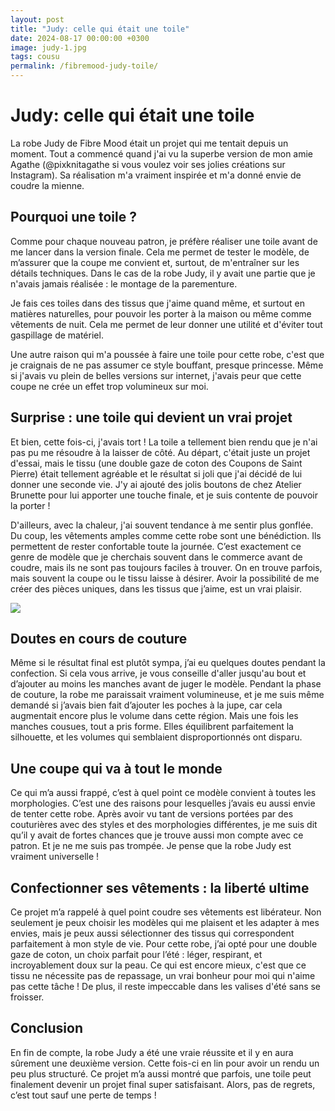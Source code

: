 ```yaml
---
layout: post
title: "Judy: celle qui était une toile"
date: 2024-08-17 00:00:00 +0300
image: judy-1.jpg
tags: cousu
permalink: /fibremood-judy-toile/
---
```


# Judy: celle qui était une toile

La robe Judy de Fibre Mood était un projet qui me tentait depuis un moment. Tout a commencé quand j'ai vu la superbe version de mon amie Agathe (@pixknitagathe si vous voulez voir ses jolies créations sur Instagram). Sa réalisation m'a vraiment inspirée et m'a donné envie de coudre la mienne.

## Pourquoi une toile ?

Comme pour chaque nouveau patron, je préfère réaliser une toile avant de me lancer dans la version finale. Cela me permet de tester le modèle, de m’assurer que la coupe me convient et, surtout, de m'entraîner sur les détails techniques. Dans le cas de la robe Judy, il y avait une partie que je n'avais jamais réalisée : le montage de la parementure.

Je fais ces toiles dans des tissus que j'aime quand même, et surtout en matières naturelles, pour pouvoir les porter à la maison ou même comme vêtements de nuit. Cela me permet de leur donner une utilité et d'éviter tout gaspillage de matériel.

Une autre raison qui m'a poussée à faire une toile pour cette robe, c'est que je craignais de ne pas assumer ce style bouffant, presque princesse. Même si j'avais vu plein de belles versions sur internet, j'avais peur que cette coupe ne crée un effet trop volumineux sur moi.

## Surprise : une toile qui devient un vrai projet

Et bien, cette fois-ci, j'avais tort ! La toile a tellement bien rendu que je n'ai pas pu me résoudre à la laisser de côté. Au départ, c'était juste un projet d'essai, mais le tissu (une double gaze de coton des Coupons de Saint Pierre) était tellement agréable et le résultat si joli que j'ai décidé de lui donner une seconde vie. J'y ai ajouté des jolis boutons de chez Atelier Brunette pour lui apporter une touche finale, et je suis contente de pouvoir la porter !

D'ailleurs, avec la chaleur, j'ai souvent tendance à me sentir plus gonflée. Du coup, les vêtements amples comme cette robe sont une bénédiction. Ils permettent de rester confortable toute la journée. C’est exactement ce genre de modèle que je cherchais souvent dans le commerce avant de coudre, mais ils ne sont pas toujours faciles à trouver. On en trouve parfois, mais souvent la coupe ou le tissu laisse à désirer. Avoir la possibilité de me créer des pièces uniques, dans les tissus que j’aime, est un vrai plaisir.

![]({{site.baseurl}}/images/judy-3.jpg)

## Doutes en cours de couture

Même si le résultat final est plutôt sympa, j’ai eu quelques doutes pendant la confection. Si cela vous arrive, je vous conseille d'aller jusqu'au bout et d’ajouter au moins les manches avant de juger le modèle. Pendant la phase de couture, la robe me paraissait vraiment volumineuse, et je me suis même demandé si j’avais bien fait d’ajouter les poches à la jupe, car cela augmentait encore plus le volume dans cette région. Mais une fois les manches cousues, tout a pris forme. Elles équilibrent parfaitement la silhouette, et les volumes qui semblaient disproportionnés ont disparu.

## Une coupe qui va à tout le monde

Ce qui m’a aussi frappé, c’est à quel point ce modèle convient à toutes les morphologies. C’est une des raisons pour lesquelles j’avais eu aussi envie de tenter cette robe. Après avoir vu tant de versions portées par des couturières avec des styles et des morphologies différentes, je me suis dit qu’il y avait de fortes chances que je trouve aussi mon compte avec ce patron. Et je ne me suis pas trompée. Je pense que la robe Judy est vraiment universelle !

## Confectionner ses vêtements : la liberté ultime

Ce projet m’a rappelé à quel point coudre ses vêtements est libérateur. Non seulement je peux choisir les modèles qui me plaisent et les adapter à mes envies, mais je peux aussi sélectionner des tissus qui correspondent parfaitement à mon style de vie. Pour cette robe, j’ai opté pour une double gaze de coton, un choix parfait pour l’été : léger, respirant, et incroyablement doux sur la peau. Ce qui est encore mieux, c'est que ce tissu ne nécessite pas de repassage, un vrai bonheur pour moi qui n'aime pas cette tâche ! De plus, il reste impeccable dans les valises d'été sans se froisser.

## Conclusion

En fin de compte, la robe Judy a été une vraie réussite et il y en aura sûrement une deuxième version. Cette fois-ci en lin pour avoir un rendu un peu plus structuré. Ce projet m’a aussi montré que parfois, une toile peut finalement devenir un projet final super satisfaisant. Alors, pas de regrets, c’est tout sauf une perte de temps !
